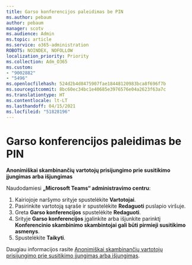 ```yaml
---
title: Garso konferencijos paleidimas be PIN
ms.author: pebaum
author: pebaum
manager: scotv
ms.audience: Admin
ms.topic: article
ms.service: o365-administration
ROBOTS: NOINDEX, NOFOLLOW
localization_priority: Priority
ms.collection: Adm_O365
ms.custom:
- "9002882"
- "5496"
ms.openlocfilehash: 524d2b4d8475907fae18448120983bca8f696f7b
ms.sourcegitcommit: 8bc60ec34bc1e40685e3976576e04a2623f63a7c
ms.translationtype: HT
ms.contentlocale: lt-LT
ms.lasthandoff: 04/15/2021
ms.locfileid: "51828196"
---
```

# <a name="start-an-audio-conference-without-a-pin"></a>Garso konferencijos paleidimas be PIN

**Anonimiškai skambinančių vartotojų prisijungimo prie susitikimo įjungimas arba išjungimas**

Naudodamiesi **„Microsoft Teams“ administravimo centru**:

1. Kairiojoje naršymo srityje spustelėkite **Vartotojai**.
2. Pasirinkite vartotoją sąraše ir spustelėkite **Redaguoti** puslapio viršuje.
3. Greta **Garso konferencijos** spustelėkite **Redaguoti**.
4. Srityje **Garso konferencijos** įgalinkite arba išjunkite parinktį **Konferencinio skambinimo skambintojai gali būti pirmieji susitikimo asmenys**.
5. Spustelėkite **Taikyti**.

Daugiau informacijos rasite [Anonimiškai skambinančių vartotojų prisijungimo prie susitikimo įjungimas arba išjungimas](https://docs.microsoft.com/microsoftteams/start-an-audio-conference-over-the-phone-without-a-pin-in-teams).
